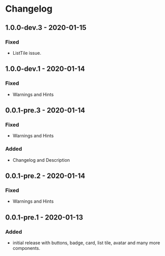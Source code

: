 # Changelog

## 1.0.0-dev.3 - 2020-01-15

### Fixed
* ListTile issue.


## 1.0.0-dev.1 - 2020-01-14

### Fixed
* Warnings and Hints


## 0.0.1-pre.3 - 2020-01-14

### Fixed
* Warnings and Hints

### Added
* Changelog and Description


## 0.0.1-pre.2 - 2020-01-14

### Fixed
* Warnings and Hints


## 0.0.1-pre.1 - 2020-01-13

### Added
* initial release with buttons, badge, card, list tile, avatar and many more components.